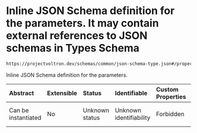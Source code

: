 # Inline JSON Schema definition for the parameters. It may contain external references to JSON schemas in Types Schema

```txt
https://projectvoltron.dev/schemas/common/json-schema-type.json#/properties/value
```

Inline JSON Schema definition for the parameters.

| Abstract            | Extensible | Status         | Identifiable            | Custom Properties | Additional Properties | Access Restrictions | Defined In                                                                                       |
| :------------------ | :--------- | :------------- | :---------------------- | :---------------- | :-------------------- | :------------------ | :----------------------------------------------------------------------------------------------- |
| Can be instantiated | No         | Unknown status | Unknown identifiability | Forbidden         | Allowed               | none                | [json-schema-type.json*](../../../../ocf-spec/0.0.1/schema/common/json-schema-type.json "open original schema") |
